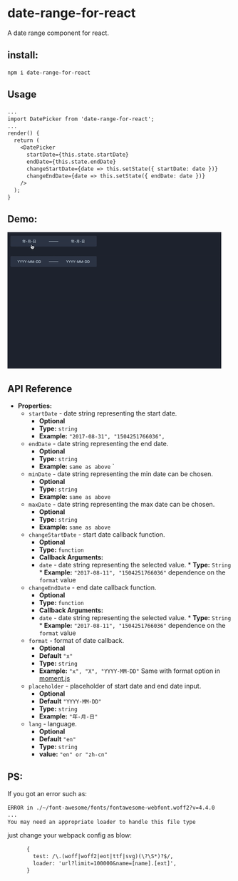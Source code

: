 # date-range-for-react
A date range component for react.

## install:
```
npm i date-range-for-react
```
## Usage
```
...
import DatePicker from 'date-range-for-react';
...
render() {
  return (
    <DatePicker
      startDate={this.state.startDate}
      endDate={this.state.endDate}
      changeStartDate={date => this.setState({ startDate: date })}
      changeEndDate={date => this.setState({ endDate: date })}
    />
  );
}
```

## Demo:
![demo](https://raw.githubusercontent.com/Ash-sc/react-date-range/dev/example/date-range-demo.gif)


## API Reference

* **Properties:**
  * `startDate` - date string representing the start date.
    * **Optional**
    * **Type:** `string`
    * **Example:** `"2017-08-31", "1504251766036", `
  * `endDate` - date string representing the end date.
    * **Optional**
    * **Type:** `string`
    * **Example:** `same as above` `
  * `minDate` - date string representing the min date can be chosen.
    * **Optional**
    * **Type:** `string`
    * **Example:** `same as above`
  * `maxDate` - date string representing the max date can be chosen.
    * **Optional**
    * **Type:** `string`
    * **Example:** `same as above`
  * `changeStartDate` - start date callback function.
      * **Optional**
      * **Type:** `function`
      * **Callback Arguments:**
      * `date` - date string representing the selected value.
              * **Type:** `String`
              * **Example:** `"2017-08-11", "1504251766036"` dependence on the `format` value
  * `changeEndDate` - end date callback function.
      * **Optional**
      * **Type:** `function`
      * **Callback Arguments:**
      * `date` - date string representing the selected value.
              * **Type:** `String`
              * **Example:** `"2017-08-11", "1504251766036"` dependence on the `format` value
  * `format` - format of date callback.
      * **Optional**
      * **Default** `"x"`
      * **Type:** `string`
      * **Example:** `"x", "X", "YYYY-MM-DD"` Same with format option in [moment.js](https://momentjs.com/docs/#/displaying/format/)
  * `placeholder` - placeholder of start date and end date input.
      * **Optional**
      * **Default** `"YYYY-MM-DD"`
      * **Type:** `string`
      * **Example:** `"年-月-日"`
  * `lang` - language.
      * **Optional**
      * **Default** `"en"`
      * **Type:** `string`
      * **value:** `"en" or "zh-cn"`
        
        


## PS:
If you got an error such as:
```
ERROR in ./~/font-awesome/fonts/fontawesome-webfont.woff2?v=4.4.0
...
You may need an appropriate loader to handle this file type
```
just change your webpack config as blow:
```
      {
        test: /\.(woff|woff2|eot|ttf|svg)(\?\S*)?$/,
        loader: 'url?limit=100000&name=[name].[ext]',
      }
```